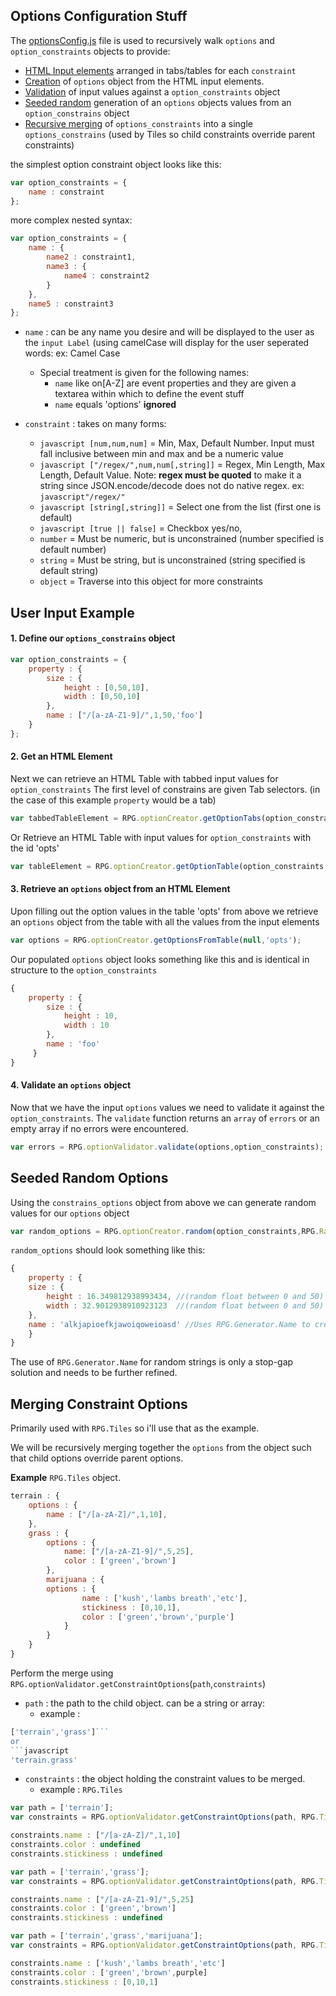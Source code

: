 Options Configuration Stuff
---

The [optionsConfig.js](https://github.com/Probed/RPG/blob/master/common/optionConfig.js) file
is used to recursively walk `options` and `option_constraints` objects to provide:

* [HTML Input elements](#input) arranged in tabs/tables for each `constraint`
* [Creation](#create) of `options` object from the HTML input elements.
* [Validation](#validate) of input values against a `option_constraints` object
* [Seeded random](#random) generation of an `options` objects values from an `option_constrains` object
* [Recursive merging](#merge) of `options_constraints` into a single `options_constrains` (used by Tiles so child constraints override parent constraints)

the simplest option constraint object looks like this:

```javascript
var option_constraints = {
    name : constraint
};
```

more complex nested syntax:

```javascript
var option_constraints = {
    name : {
        name2 : constraint1,
        name3 : {
            name4 : constraint2
        }
    },
    name5 : constraint3
};
```

* `name` : can be any name you desire and will be displayed to the user as the `input Label` (using camelCase will display for the user seperated words: ex: Camel Case
    * Special treatment is given for the following names:
        * `name` like on[A-Z]  are event properties and they are given a textarea within which to define the event stuff
        * `name` equals 'options' **ignored**

* `constraint` : takes on many forms:
    * ```javascript [num,num,num]``` = Min, Max, Default Number.  Input must fall inclusive between min and max and be a numeric value
    * ```javascript ["/regex/",num,num[,string]]``` = Regex, Min Length, Max Length, Default Value. Note: **regex must be quoted** to make it a string since JSON.encode/decode does not do native regex. ex: ```javascript"/regex/"```
    * ```javascript [string[,string]]``` = Select one from the list (first one is default)
    * ```javascript [true || false]``` = Checkbox yes/no,
    * `number` = Must be numeric, but is unconstrained (number specified is default number)
    * `string` = Must be string, but is unconstrained (string specified is default string)
    * `object` = Traverse into this object for more constraints



<a name="input"></a>

## User Input Example

#### 1. Define our `options_constrains` object

```javascript
var option_constraints = {
    property : {
        size : {
            height : [0,50,10],
            width : [0,50,10]
        },
        name : ["/[a-zA-Z1-9]/",1,50,'foo']
    }
};
```

#### 2. Get an HTML Element

Next we can retrieve an HTML Table with tabbed input values for `option_constraints`
The first level of constrains are given Tab selectors. (in the case of this example `property` would be a tab)

```javascript
var tabbedTableElement = RPG.optionCreator.getOptionTabs(option_constraints,null,null,null,'opts');
```

Or Retrieve an HTML Table with input values for `option_constraints` with the id 'opts'

```javascript
var tableElement = RPG.optionCreator.getOptionTable(option_constraints,null,null,null,'opts');
```

<a name="create"></a>

#### 3. Retrieve an `options` object from an HTML Element

Upon filling out the option values in the table 'opts' from above we retrieve an `options` object from the table with all the values from the input elements

```javascript
var options = RPG.optionCreator.getOptionsFromTable(null,'opts');
```

Our populated `options` object looks something like this and is identical in structure to the `option_constraints`

```javascript
{
    property : {
        size : {
            height : 10,
            width : 10
        },
        name : 'foo'
     }
}
```

<a name="validate"></a>

#### 4. Validate an `options` object

Now that we have the input `options` values we need to validate it against the `option_constraints`.
The `validate` function returns an `array` of `errors` or an empty array if no errors were encountered.

```javascript
var errors = RPG.optionValidator.validate(options,option_constraints);
```

<a name="random"></a>

## Seeded Random Options

Using the `constrains_options` object from above we can generate random values for our `options` object

```javascript
var random_options = RPG.optionCreator.random(option_constraints,RPG.Random);
```

`random_options` should look something like this:

```javascript
{
    property : {
	size : {
	    height : 16.349812938993434, //(random float between 0 and 50)
	    width : 32.9012938910923123  //(random float between 0 and 50)
	},
	name : 'alkjapioefkjawoiqoweioasd' //Uses RPG.Generator.Name to create a random name between 1 and 50 chars long
    }
}
```

The use of `RPG.Generator.Name` for random strings is only a stop-gap solution and needs to be further refined.



<a name="merge"></a>

## Merging Constraint Options

Primarily used with `RPG.Tiles` so i'll use that as the example.

We will be recursively merging together the `options` from the object such that child options override parent options.

**Example** `RPG.Tiles` object.

```javascript
terrain : {
    options : {
        name : ["/[a-zA-Z]/",1,10],
    },
    grass : {
        options : {
            name: ["/[a-zA-Z1-9]/",5,25],
            color : ['green','brown']
        },
        marijuana : {
	    options : {
                name : ['kush','lambs breath','etc'],
                stickiness : [0,10,1],
                color : ['green','brown','purple']
            }
        }
    }
}
```

Perform the merge using `RPG.optionValidator.getConstraintOptions`(`path`,`constraints`)

* `path` : the path to the child object. can be a string or array:
    * example :
```javascript
['terrain','grass']```
or
```javascript
'terrain.grass'
```
* `constraints` : the object holding the constraint values to be merged.
    * example : `RPG.Tiles`



```javascript
var path = ['terrain'];
var constraints = RPG.optionValidator.getConstraintOptions(path, RPG.Tiles);

constraints.name : ["/[a-zA-Z]/",1,10]
constraints.color : undefined
constraints.stickiness : undefined
```

```javascript
var path = ['terrain','grass'];
var constraints = RPG.optionValidator.getConstraintOptions(path, RPG.Tiles);

constraints.name : ["/[a-zA-Z1-9]/",5,25]
constraints.color : ['green','brown']
constraints.stickiness : undefined
```

```javascript
var path = ['terrain','grass','marijuana'];
var constraints = RPG.optionValidator.getConstraintOptions(path, RPG.Tiles);

constraints.name : ['kush','lambs breath','etc']
constraints.color : ['green','brown',purple]
constraints.stickiness : [0,10,1]
```

